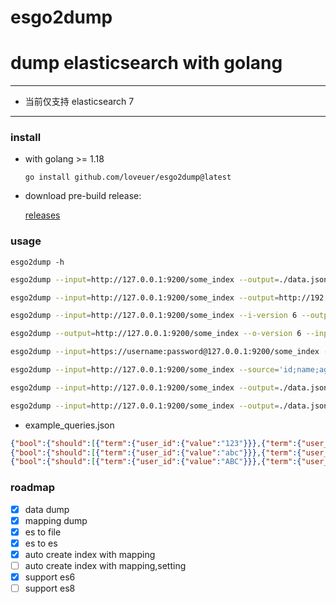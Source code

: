 # esgo2dump
# dump elasticsearch with golang

---

- 当前仅支持 elasticsearch 7

---

### install

- with golang >= 1.18

  `go install github.com/loveuer/esgo2dump@latest`

- download pre-build release:

  [releases](https://github.com/loveuer/esgo2dump/releases)

### usage

`esgo2dump -h`

```bash
esgo2dump --input=http://127.0.0.1:9200/some_index --output=./data.json

esgo2dump --input=http://127.0.0.1:9200/some_index --output=http://192.168.1.1:9200/some_index --limit=5000

esgo2dump --input=http://127.0.0.1:9200/some_index --i-version 6 --output=./data.json

esgo2dump --output=http://127.0.0.1:9200/some_index --o-version 6 --input=./data.json

esgo2dump --input=https://username:password@127.0.0.1:9200/some_index --output=./data.json

esgo2dump --input=http://127.0.0.1:9200/some_index --source='id;name;age;address;phones' --output=./data.json

esgo2dump --input=http://127.0.0.1:9200/some_index --output=./data.json --query='{"match": {"name": "some_name"}}'

esgo2dump --input=http://127.0.0.1:9200/some_index --output=./data.json --query_file=my_queries.json
```

- example_queries.json
```json
{"bool":{"should":[{"term":{"user_id":{"value":"123"}}},{"term":{"user_id":{"value":"456"}}}]}}
{"bool":{"should":[{"term":{"user_id":{"value":"abc"}}},{"term":{"user_id":{"value":"def"}}}]}}
{"bool":{"should":[{"term":{"user_id":{"value":"ABC"}}},{"term":{"user_id":{"value":"DEF"}}}]}}
```

### roadmap

- [x] data dump
- [x] mapping dump
- [x] es to file
- [x] es to es
- [x] auto create index with mapping
- [ ] auto create index with mapping,setting
- [x] support es6
- [ ] support es8
